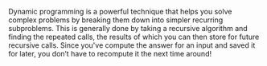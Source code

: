 Dynamic programming is a powerful technique that helps you solve complex problems by breaking them down into simpler recurring subproblems.
This is generally done by taking a recursive algorithm and finding the repeated calls, the results of which you can then store for future recursive calls.
Since you've compute the answer for an input and saved it for later,
you don’t have to recompute it the next time around!